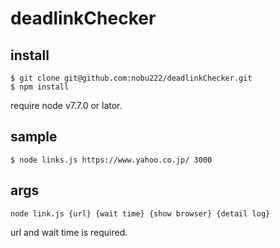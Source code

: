 # deadlinkChecker

## install
```
$ git clone git@github.com:nobu222/deadlinkChecker.git
$ npm install
```
require node v7.7.0 or lator.

## sample
```
$ node links.js https://www.yahoo.co.jp/ 3000
```

## args
```
node link.js {url} {wait time} {show browser} {detail log}
```
url and wait time is required.
